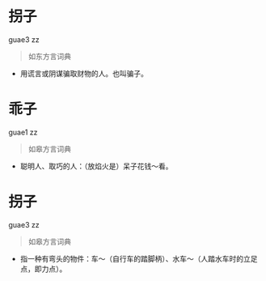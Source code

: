 # 拐子
guae3 zz
> 如东方言词典
- 用谎言或阴谋骗取财物的人。也叫骗子。

# 乖子
guae1 zz
> 如皋方言词典
- 聪明人、取巧的人：（放焰火是）呆子花钱～看。

# 拐子
guae3 zz
> 如皋方言词典
- 指一种有弯头的物件：车～（自行车的踏脚柄）、水车～（人踏水车时的立足点，即力点）。
